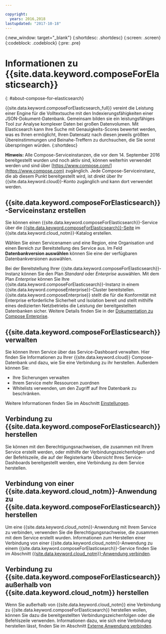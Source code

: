 ```yaml
---

copyright:
  years: 2016,2018
lastupdated: "2017-10-18"
---
```


{:new_window: target="_blank"}
{:shortdesc: .shortdesc}
{:screen: .screen}
{:codeblock: .codeblock}
{:pre: .pre}

# Informationen zu {{site.data.keyword.composeForElasticsearch}}
{: #about-compose-for-elasticsearch}

{{site.data.keyword.composeForElasticsearch_full}} vereint die Leistung einer Engine für die Volltextsuche mit den Indexierungsfähigkeiten einer JSON-Dokument-Datenbank. Gemeinsam bilden sie ein leistungsfähiges Tool zur Analyse komplexer Daten bei großen Datenvolumen. Mit Elasticsearch kann Ihre Suche mit Genauigkeits-Scores bewertet werden, was es Ihnen ermöglicht, Ihren Datensatz nach diesen jeweils größten Übereinstimmungen und Beinahe-Treffern zu durchsuchen, die Sie sonst überspringen würden.
{:shortdesc}

**Hinweis:** Alle Compose-Serviceinstanzen, die vor dem 14. September 2016 bereitgestellt wurden und noch aktiv sind, können weiterhin verwendet werden und sind über [https://www.compose.com/](https://www.compose.com) zugänglich. Jede Compose-Serviceinstanz, die ab diesem Punkt bereitgestellt wird, ist direkt über Ihr {{site.data.keyword.cloud}}-Konto zugänglich und kann dort verwendet werden.

## {{site.data.keyword.composeForElasticsearch}}-Serviceinstanz erstellen

Sie können einen {{site.data.keyword.composeForElasticsearch}}-Service über die [{{site.data.keyword.composeForElasticsearch}}-Seite](https://console.{DomainName}/catalog/services/compose-for-elasticsearch/) im {{site.data.keyword.cloud_notm}}-Katalog erstellen.

Wählen Sie einen Servicenamen und eine Region, eine Organisation und einen Bereich zur Bereitstellung des Service aus. Im Feld **Datenbankversion auswählen** können Sie eine der verfügbaren Datenbankversionen auswählen.

Bei der Bereitstellung Ihrer {{site.data.keyword.composeForElasticsearch}}-Instanz können Sie den Plan *Standard* oder *Enterprise* auswählen. Mit dem Plan *Enterprise* können Sie Ihre {{site.data.keyword.composeForElasticsearch}}-Instanz in einem {{site.data.keyword.composeEnterprise}}-Cluster bereitstellen. {{site.data.keyword.composeEnterprise}} stellt die für die Konformität mit Enterprise erforderliche Sicherheit und Isolation bereit und stellt mithilfe eines dedizierten Netzbetriebs die Leistung der bereitgestellten Datenbanken sicher. Weitere Details finden Sie in der [Dokumentation zu Compose Enterprise](../ComposeEnterprise/index.html).

## {{site.data.keyword.composeForElasticsearch}} verwalten

Sie können Ihren Service über das Service-Dashboard verwalten. Hier finden Sie Informationen zu Ihrer {{site.data.keyword.cloud}} Compose-Datenbank und dazu, wie Sie eine Verbindung zu ihr herstellen. Außerdem können Sie:

- Ihre Sicherungen verwalten
- Ihrem Service mehr Ressourcen zuordnen 
- Whitelists verwenden, um den Zugriff auf Ihre Datenbank zu beschränken.

Weitere Informationen finden Sie im Abschnitt [Einstellungen](./dashboard-settings.html).

## Verbindung zu {{site.data.keyword.composeForElasticsearch}} herstellen

Sie können mit den Berechtigungsnachweisen, die zusammen mit Ihrem Service erstellt werden, oder mithilfe der Verbindungszeichenfolgen und der Befehlszeile, die auf der Registerkarte *Übersicht* Ihres Service-Dashboards bereitgestellt werden, eine Verbindung zu dem Service herstellen.

## Verbindung von einer {{site.data.keyword.cloud_notm}}-Anwendung zu {{site.data.keyword.composeForElasticsearch}} herstellen

Um eine {{site.data.keyword.cloud_notm}}-Anwendung mit Ihrem Service zu verbinden, verwenden Sie die Berechtigungsnachweise, die zusammen mit dem Service erstellt wurden. Informationen zum Herstellen einer Verbindung von einer {{site.data.keyword.cloud_notm}}-Anwendung zu einem {{site.data.keyword.composeForElasticsearch}}-Service finden Sie im Abschnitt [{{site.data.keyword.cloud_notm}}-Anwendung verbinden](./connecting-bluemix-app.html).

## Verbindung zu {{site.data.keyword.composeForElasticsearch}} außerhalb von {{site.data.keyword.cloud_notm}} herstellen

Wenn Sie außerhalb von {{site.data.keyword.cloud_notm}} eine Verbindung zu {{site.data.keyword.composeForElasticsearch}} herstellen wollen, können Sie dazu die bereitgestellten Verbindungszeichenfolgen oder die Befehlszeile verwenden. Informationen dazu, wie sich eine Verbindung herstellen lässt, finden Sie im Abschnitt [Externe Anwendung verbinden](./connecting-external.html).
